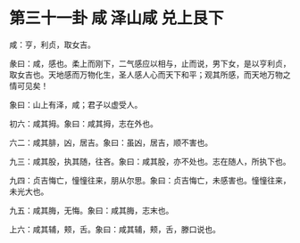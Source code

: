 # 第三十一卦 咸 泽山咸 兑上艮下


咸：亨，利贞，取女吉。

彖曰：咸，感也。柔上而刚下，二气感应以相与，止而说，男下女，是以亨利贞，取女吉也。天地感而万物化生，圣人感人心而天下和平；观其所感，而天地万物之情可见矣！

象曰：山上有泽，咸；君子以虚受人。

初六：咸其拇。象曰：咸其拇，志在外也。

六二：咸其腓，凶，居吉。象曰：虽凶，居吉，顺不害也。

九三：咸其股，执其随，往吝。象曰：咸其股，亦不处也。志在随人，所执下也。

九四：贞吉悔亡，憧憧往来，朋从尔思。象曰：贞吉悔亡，未感害也。憧憧往来，未光大也。

九五：咸其脢，无悔。象曰：咸其脢，志末也。

上六：咸其辅，颊，舌。象曰：咸其辅，颊，舌，滕口说也。
